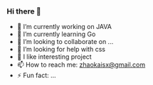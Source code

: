 ### Hi there 👋
- 🔭 I’m currently working on JAVA
- 🌱 I’m currently learning Go
- 👯 I’m looking to collaborate on ...
- 🤔 I’m looking for help with css
- 💬 I like interesting project
- 📫 How to reach me: zhaokaisx@gmail.com
- ⚡ Fun fact: ...
